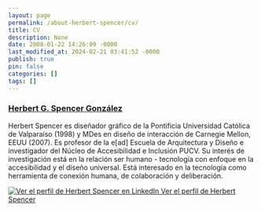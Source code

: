 ```yaml
---
layout: page
permalink: /about-herbert-spencer/cv/
title: CV
description: None
date: 2008-01-22 14:26:09 -0000
last_modified_at: 2024-02-21 03:41:52 -0000
publish: true
pin: false
categories: []
tags: []
---
```

### [Herbert G. Spencer González](http://wiki.ead.pucv.cl/Herbert_Spencer)

Herbert Spencer es diseñador gráfico de la Pontificia Universidad Católica de Valparaíso (1998) y MDes en diseño de interacción de Carnegie Mellon, EEUU (2007). Es profesor de la e[ad] Escuela de Arquitectura y Diseño e investigador del Núcleo de Accesibilidad e Inclusión PUCV. Su interés de investigación está en la relación ser humano - tecnología con enfoque en la accesibilidad y el diseño universal. Está interesado en la tecnología como herramienta de conexión humana, de colaboración y deliberación. 

[![Ver el perfil de Herbert Spencer en LinkedIn](https://static.licdn.com/scds/common/u/img/webpromo/btn_in_20x15.png) Ver el perfil de Herbert Spencer](https://cl.linkedin.com/pub/herbert-spencer/1/82a/45)
